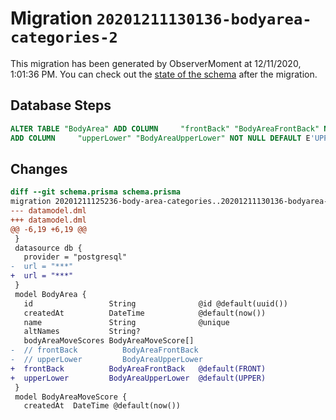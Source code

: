 # Migration `20201211130136-bodyarea-categories-2`

This migration has been generated by ObserverMoment at 12/11/2020, 1:01:36 PM.
You can check out the [state of the schema](./schema.prisma) after the migration.

## Database Steps

```sql
ALTER TABLE "BodyArea" ADD COLUMN     "frontBack" "BodyAreaFrontBack" NOT NULL DEFAULT E'FRONT',
ADD COLUMN     "upperLower" "BodyAreaUpperLower" NOT NULL DEFAULT E'UPPER'
```

## Changes

```diff
diff --git schema.prisma schema.prisma
migration 20201211125236-body-area-categories..20201211130136-bodyarea-categories-2
--- datamodel.dml
+++ datamodel.dml
@@ -6,19 +6,19 @@
 }
 datasource db {
   provider = "postgresql"
-  url = "***"
+  url = "***"
 }
 model BodyArea {
   id                 String              @id @default(uuid())
   createdAt          DateTime            @default(now())
   name               String              @unique
   altNames           String?
   bodyAreaMoveScores BodyAreaMoveScore[]
-  // frontBack          BodyAreaFrontBack
-  // upperLower         BodyAreaUpperLower
+  frontBack          BodyAreaFrontBack   @default(FRONT)
+  upperLower         BodyAreaUpperLower  @default(UPPER)
 }
 model BodyAreaMoveScore {
   createdAt  DateTime @default(now())
```


